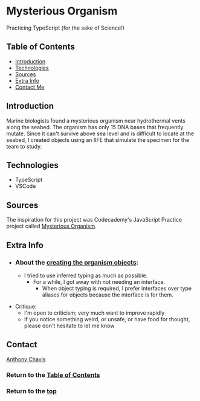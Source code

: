 # Mysterious Organism

Practicing TypeScript (for the sake of Science!)

## Table of Contents

-   [Introduction](#introduction)
-   [Technologies](#technologies)
-   [Sources](#sources)
-   [Extra Info](#extra-info)
-   [Contact Me](#contact)
    <!-- - [Launch](#launch) -->
    <!-- - [Design System](#design-system) -->
    <!-- - [Flowchart](#flowchart) -->
    <!-- - [Architectrure](#architecture) -->

## Introduction

Marine biologists found a mysterious organism near hydrothermal vents along the seabed. The organism has only 15 DNA bases that frequently mutate. Since it can't survive above sea level and is difficult to locate at the seabed, I created objects using an IIFE that simulate the specimen for the team to study.

## Technologies

-   TypeScript
-   VSCode

<!-- ## Launch

[Live site][live-site] -->

<!-- ## Design System

Cheat Sheet's [design system][design-system] -->

<!-- ## Flowchart

 ![Flowchart][flowchart] -->

<!-- ## Architecture

 ![Architecture][architecture] -->

## Sources

The inspiration for this project was Codecademy's JavaScript Practice project called [Mysterious Organism][lesson-site].

## Extra Info

-   ### About the [creating the organism objects][main-program-file]:
    -   I tried to use inferred typing as much as possible.
        -   For a while, I got away with not needing an interface.
            -   When object typing is required, I prefer interfaces over type aliases for objects because the interface is for them.
                <!-- -   Challenged myself to -->
                <!-- -   It is simplified to a function that will -->
                <!-- -   _could've _ -->

<!-- Thinking using a class for the pAequorFactory would be the best in this situation b/c repeatedly making new instances of the object. That poses an extra challenge for me b/c I'm not so familiar with using TS on Classes. -->

<!-- Also thinking the survivingOrganisms object needs a method (can't remember at the moment which fxn it needs) -->

<!--
A lot is different from Codecademy's practice project.

- About the README:
  -

  -  -->

-   Critique:
    -   I'm open to criticism; very much want to improve rapidly
    -   If you notice something weird, or unsafe, or have food for thought, please don't hesitate to let me know

## Contact

[Anthony Chavis][email]

### Return to the [Table of Contents](#table-of-contents)

### Return to the [top](#)

<!-- [live-site]: -->
<!-- [design-system]:  -->
<!-- [flowchart]:  -->
<!-- [architecture]:  -->
<!-- [example-site]:  -->

[main-program-file]: https://github.com/anthonychavis/mysteriousorganism/blob/main/mysterious-organism.ts
[lesson-site]: https://www.codecademy.com/projects/practice/mysterious-organism
[email]: gitanthony@yahoo.com
